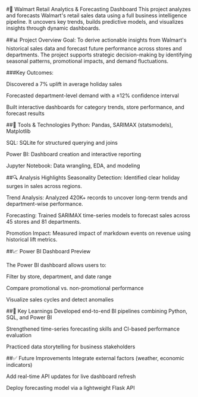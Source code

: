 #🛒 Walmart Retail Analytics & Forecasting Dashboard
This project analyzes and forecasts Walmart's retail sales data using a full business intelligence pipeline. It uncovers key trends, builds predictive models, and visualizes insights through dynamic dashboards.

##📊 Project Overview
Goal:
To derive actionable insights from Walmart's historical sales data and forecast future performance across stores and departments. The project supports strategic decision-making by identifying seasonal patterns, promotional impacts, and demand fluctuations.

###Key Outcomes:

Discovered a 7% uplift in average holiday sales

Forecasted department-level demand with a ±12% confidence interval

Built interactive dashboards for category trends, store performance, and forecast results

##🔧 Tools & Technologies
Python: Pandas, SARIMAX (statsmodels), Matplotlib

SQL: SQLite for structured querying and joins

Power BI: Dashboard creation and interactive reporting

Jupyter Notebook: Data wrangling, EDA, and modeling


##🔍 Analysis Highlights
Seasonality Detection: Identified clear holiday surges in sales across regions.

Trend Analysis: Analyzed 420K+ records to uncover long-term trends and department-wise performance.

Forecasting: Trained SARIMAX time-series models to forecast sales across 45 stores and 81 departments.

Promotion Impact: Measured impact of markdown events on revenue using historical lift metrics.

##📈 Power BI Dashboard Preview


The Power BI dashboard allows users to:

Filter by store, department, and date range

Compare promotional vs. non-promotional performance

Visualize sales cycles and detect anomalies

##📌 Key Learnings
Developed end-to-end BI pipelines combining Python, SQL, and Power BI

Strengthened time-series forecasting skills and CI-based performance evaluation

Practiced data storytelling for business stakeholders

##✅ Future Improvements
Integrate external factors (weather, economic indicators)

Add real-time API updates for live dashboard refresh

Deploy forecasting model via a lightweight Flask API

